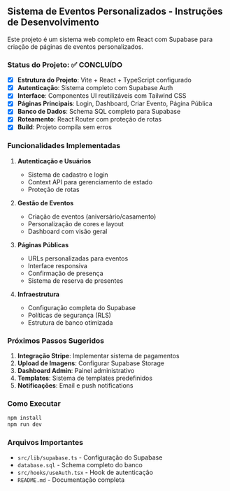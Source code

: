 <!-- Use this file to provide workspace-specific custom instructions to Copilot. For more details, visit https://code.visualstudio.com/docs/copilot/copilot-customization#_use-a-githubcopilotinstructionsmd-file -->

## Sistema de Eventos Personalizados - Instruções de Desenvolvimento

Este projeto é um sistema web completo em React com Supabase para criação de páginas de eventos personalizados.

### Status do Projeto: ✅ CONCLUÍDO

- [x] **Estrutura do Projeto**: Vite + React + TypeScript configurado
- [x] **Autenticação**: Sistema completo com Supabase Auth
- [x] **Interface**: Componentes UI reutilizáveis com Tailwind CSS
- [x] **Páginas Principais**: Login, Dashboard, Criar Evento, Página Pública
- [x] **Banco de Dados**: Schema SQL completo para Supabase
- [x] **Roteamento**: React Router com proteção de rotas
- [x] **Build**: Projeto compila sem erros

### Funcionalidades Implementadas

1. **Autenticação e Usuários**
   - Sistema de cadastro e login
   - Context API para gerenciamento de estado
   - Proteção de rotas

2. **Gestão de Eventos**
   - Criação de eventos (aniversário/casamento)
   - Personalização de cores e layout
   - Dashboard com visão geral

3. **Páginas Públicas**
   - URLs personalizadas para eventos
   - Interface responsiva
   - Confirmação de presença
   - Sistema de reserva de presentes

4. **Infraestrutura**
   - Configuração completa do Supabase
   - Políticas de segurança (RLS)
   - Estrutura de banco otimizada

### Próximos Passos Sugeridos

1. **Integração Stripe**: Implementar sistema de pagamentos
2. **Upload de Imagens**: Configurar Supabase Storage
3. **Dashboard Admin**: Painel administrativo
4. **Templates**: Sistema de templates predefinidos
5. **Notificações**: Email e push notifications

### Como Executar

```bash
npm install
npm run dev
```

### Arquivos Importantes

- `src/lib/supabase.ts` - Configuração do Supabase
- `database.sql` - Schema completo do banco
- `src/hooks/useAuth.tsx` - Hook de autenticação
- `README.md` - Documentação completa